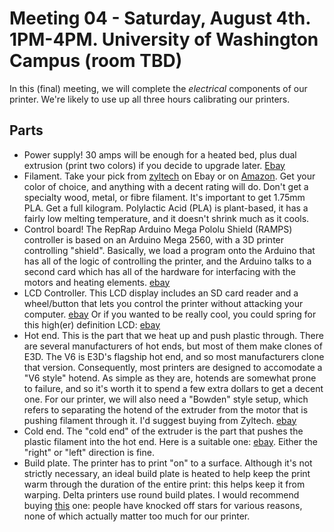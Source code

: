 # Meeting 04 - Saturday, August 4th. 1PM-4PM. University of Washington Campus (room TBD)

In this (final) meeting, we will complete the *electrical* components of our printer. We're likely to use up all three hours calibrating our printers.

## Parts

* Power supply! 30 amps will be enough for a heated bed, plus dual extrusion (print two colors) if you decide to upgrade later. [Ebay](https://www.ebay.com/itm/Zyltech-12V-30A-360W-power-supply-PSU-for-3D-Printer-CNC-Arduino-Reprap-etc/322100961991?hash=item4afeb6a2c7:g:rOkAAOSwT8JazXm5)
* Filament. Take your pick from [zyltech](https://www.ebay.com/sch/m.html?_odkw=&_ssn=zyltech&_armrs=1&_osacat=0&_from=R40&_trksid=p2046732.m570.l1313.TR7.TRC1.A0.H0.Xpla+1.75.TRS0&_nkw=pla+1.75&_sacat=0) on Ebay or on [Amazon](https://smile.amazon.com/s/ref=nb_sb_noss_2?url=search-alias%3Daps&field-keywords=PLA+1.75+filament). Get your color of choice, and anything with a decent rating will do. Don't get a specialty wood, metal, or fibre filament. It's important to get 1.75mm PLA. Get a full kilogram. Polylactic Acid (PLA) is plant-based, it has a fairly low melting temperature, and it doesn't shrink much as it cools.
* Control board! The RepRap Arduino Mega Pololu Shield (RAMPS) controller is based on an Arduino Mega 2560, with a 3D printer controlling "shield". Basically, we load a program onto the Arduino that has all of the logic of controlling the printer, and the Arduino talks to a second card which has all of the hardware for interfacing with the motors and heating elements. [ebay](https://www.ebay.com/itm/RAMPS-1-4-3D-PRINTER-CONTROLLER-Mega-2560-Atmega16u2-5x-A4988-2A-Drivers-More/321974766842?hash=item4af7310cfa:g:svkAAOSwXRxazOJ4)
* LCD Controller. This LCD display includes an SD card reader and a wheel/button that lets you control the printer without attacking your computer. [ebay](https://www.ebay.com/itm/RAMPS-1-4-3D-PRINTER-2004-LCD-Smart-Controller/322017450535) Or if you wanted to be really cool, you could spring for this high(er) definition LCD: [ebay](https://www.ebay.com/itm/Genuine-ZYLtech-RAMPS-1-4-3D-PRINTER-12864-LCD-smart-controller/322148400468)
* Hot end. This is the part that we heat up and push plastic through. There are several manufacturers of hot ends, but most of them make clones of E3D. The V6 is E3D's flagship hot end, and so most manufacturers clone that version. Consequently, most printers are designed to accomodate a "V6 style" hotend. As simple as they are, hotends are somewhat prone to failure, and so it's worth it to spend a few extra dollars to get a decent one. For our printer, we will also need a "Bowden" style setup, which refers to separating the hotend of the extruder from the motor that is pushing filament through it. I'd suggest buying from Zyltech. [ebay](https://www.ebay.com/itm/V6-Style-Hotend-1-75mm-Bowden-style-Extruder-Conversion-Kit/322658052164?hash=item4b1feb2844:g:cFIAAOSwGz9asCIE)
* Cold end. The "cold end" of the extruder is the part that pushes the plastic filament into the hot end. Here is a suitable one: [ebay](https://www.ebay.com/itm/2017-MK8-All-metal-1-75mm-Remote-Extruder-Kit-For-3D-Printer-Makerbot-Reprap-EV/222577699638). Either the "right" or "left" direction is fine.
* Build plate. The printer has to print "on" to a surface. Although it's not strictly necessary, an ideal build plate is heated to help keep the print warm through the duration of the entire print: this helps keep it from warping. Delta printers use round build plates. I would recommend buying [this](http://a.co/3r2tx1Q) one: people have knocked off stars for various reasons, none of which actually matter too much for our printer. 
